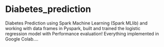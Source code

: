# Diabetes_prediction
Diabetes Prediction using Spark Machine Learning (Spark  MLlib) and working with data frames in Pyspark, built and trained the logistic regression model with Performance evaluation! Everything implemented in Google Colab....
